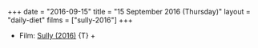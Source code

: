 +++
date = "2016-09-15"
title = "15 September 2016 (Thursday)"
layout = "daily-diet"
films = ["sully-2016"]
+++


* Film: [Sully (2016)](/films/sully-2016) {T} +